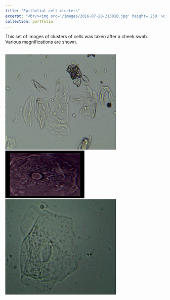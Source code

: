 ```yaml
---
title: "Epithelial cell clusters"
excerpt: "<br/><img src='/images/2016-07-20-213010.jpg' height='250' width='250'>"
collection: portfolio
---
```


This set of images of clusters of cells was taken after a cheek swab. Various magnifications are shown.

<br/><img src='/images/2016-07-20-213010.jpg' height='300' width='350'> 
<img src='/images/figure_multi.png' height='150' width='250'>
<img src='/images/MicroPics-1389341935.jpeg' height='300' width='350'>
